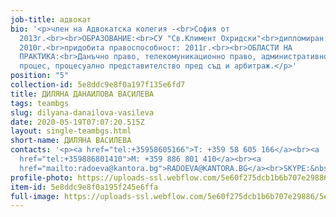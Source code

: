 ```yaml
---
job-title: адвокат
bio: '<p>член на Адвокатска колегия -<br>София от
  2013г.<br><br>ОБРАЗОВАНИЕ:<br>СУ "Св.Климент Охридски"<br>дипломиран:
  2010г.<br>придобита правоспособност: 2011г.<br><br>ОБЛАСТИ НА
  ПРАКТИКА:<br>Данъчно право, телекомуникационно право, административно право и
  процес, процесуално представителство пред съд и арбитраж.</p>'
position: "5"
collection-id: 5e8ddc9e8f0a197f135e6fd7
title: ДИЛЯНА ДАНАИЛОВА ВАСИЛЕВА
tags: teambgs
slug: dilyana-danailova-vasileva
date: 2020-05-19T07:07:20.515Z
layout: single-teambgs.html
short-name: ДИЛЯНА ВАСИЛЕВА
contacts: '<p><a href="tel:+35958605166">T: +359 58 605 166</a><br><a
  href="tel:+359886801410">M: +359 886 801 410</a><br><a
  href="mailto:radoeva@kantora.bg">RADOEVA@KANTORA.BG</a><br>SKYPE:&nbsp;ADVOKAT_DILYANA_RADOEVA</p>'
profile-photo: https://uploads-ssl.webflow.com/5e60f275dcb1b6b707e29886/5e60f2e71965c15ebf91c3fc_5e52e2a916879ccfeac75c8e_5ca391c0ab12cd6ba7bea1e6_Vasileva_Small.jpeg
item-id: 5e8ddc9e8f0a195f245e6ffa
full-image: https://uploads-ssl.webflow.com/5e60f275dcb1b6b707e29886/5e871088ff81d6581eb9fa1a_image%2017.jpg
---
```

